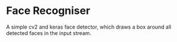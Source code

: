 # Face Recogniser
 A simple cv2 and keras face detector, which draws a box around all detected faces in the input stream.
